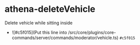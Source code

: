 # athena-deleteVehicle
Delete vehicle while sitting inside


- ![#c5f015](Put this line into /src/core/plugins/core-commands/server/commands/moderator/vehicle.ts) `#c5f015`


